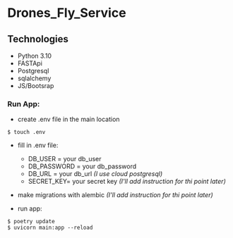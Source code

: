 # Drones_Fly_Service

## Technologies
- Python 3.10
- FASTApi
- Postgresql
- sqlalchemy
- JS/Bootsrap
### Run App:
- create .env file in the main location
```
$ touch .env
```
- fill in .env file:
  - DB_USER = your db_user
  - DB_PASSWORD = your db_password
  - DB_URL = your db_url *(I use cloud postgresql)*
  - SECRET_KEY= your secret key  *(I'll add instruction for thi point later)*
  

- make migrations with alembic *(I'll add instruction for thi point later)*
- run app:

```
$ poetry update
$ uvicorn main:app --reload
```